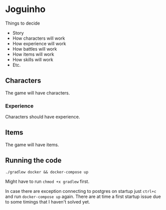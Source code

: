 # Joguinho

Things to decide
- Story
- How characters will work
- How experience will work
- How battles will work
- How items will work
- How skills will work
- Etc.

## Characters
The game will have characters.

### Experience
Characters should have experience.

## Items
The game will have items.


## Running the code

`./gradlew docker && docker-compose up`

Might have to run `chmod +x gradlew` first.

In case there are exception connecting to postgres on startup just `ctrl+c` and run `docker-compose up` again.
There are at time a first startup issue due to some timings that I haven't solved yet.